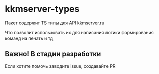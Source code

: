 # kkmserver-types

Пакет содержит TS типы для API kkmserver.ru

Что позволит использовать их для написания логики формирования команд на печать и тд

## Важно! В стадии разработки

Если хотите помочь заводите issue, создавайте PR
